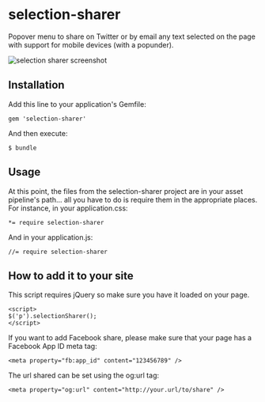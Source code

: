 # selection-sharer

Popover menu to share on Twitter or by email any text selected on the page with support for mobile devices (with a popunder).

![selection sharer screenshot](http://f.cl.ly/items/282u1E2K0C2K0i1W3P0G/selection-sharer-screenshot.png)

## Installation

Add this line to your application's Gemfile:

    gem 'selection-sharer'

And then execute:

    $ bundle

## Usage

At this point, the files from the selection-sharer project are in your asset pipeline's path... all you have to do is require them in the appropriate places. For instance, in your application.css:

    *= require selection-sharer
    
And in your application.js:
    
    //= require selection-sharer

## How to add it to your site

This script requires jQuery so make sure you have it loaded on your page.
    
    <script>
    $('p').selectionSharer();
    </script>

If you want to add Facebook share, please make sure that your page has a Facebook App ID meta tag:
    
    <meta property="fb:app_id" content="123456789" />

The url shared can be set using the og:url tag:

    <meta property="og:url" content="http://your.url/to/share" />

